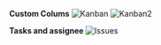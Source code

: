**Custom Colums**
![Kanban](https://github.com/user-attachments/assets/6a3f55f7-9a90-46c8-b41e-864580dc4a98)
![Kanban2](https://github.com/user-attachments/assets/f9d4199a-9536-419a-9427-2bfb4193af9b)

**Tasks and assignee**
![Issues](https://github.com/user-attachments/assets/0a11c0c6-0397-4a90-8d18-2c41b2b6d04c)

